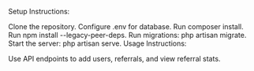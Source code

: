 Setup Instructions:

Clone the repository.
Configure .env for database.
Run composer install.
Run npm install --legacy-peer-deps.
Run migrations: php artisan migrate.
Start the server: php artisan serve.
Usage Instructions:

Use API endpoints to add users, referrals, and view referral stats.
